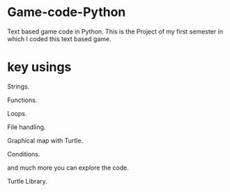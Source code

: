 # Game-code-Python
Text based game code in Python. 
This is the Project of my first semester in which I coded this text based game.
# key usings
Strings.

Functions.

Loops.

File handling.

Graphical map with Turtle.

Conditions.

and much more you can explore the code.

Turtle Library.
